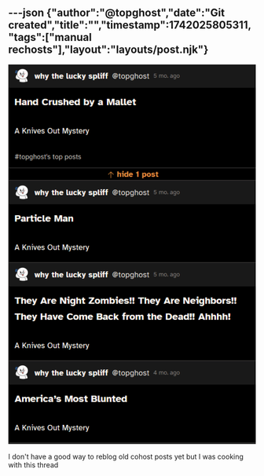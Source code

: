 ---json
{"author":"@topghost","date":"Git created","title":"","timestamp":1742025805311,"tags":["manual rechosts"],"layout":"layouts/post.njk"}
---
![thread of self-rechosts where I suggsted various song titles that should be future Knives Out movies, including &#x22;Hand Crushed by a Mallet&#x22;, &#x22;Particle Man&#x22;, &#x22;They Are Night Zombies!! They Are Neighbors!! They Have Come Back from the Dead!! Ahhhh!&#x22;, and &#x22;America&#x27;s Most Blunted&#x22;](/attachments/2025/3/15/15%2001%2001%2031%20AM%20(firefox).png)

I don&#x27;t have a good way to reblog old cohost posts yet but I was cooking with this thread
